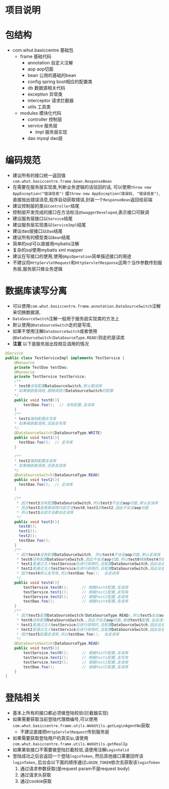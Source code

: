 # 项目说明



# 包结构
- com.whut.basiccentre        基础包
    - frame         基础代码
        - annotation    自定义注解
        - aop           aop切面
        - bean          公用的基础的bean
        - config        spring boot相应的配置类
        - db            数据源相关代码
        - exception     异常类
        - interceptor   请求拦截器
        - utils         工具类
    - modules       模块化代码
        - controller    控制层 
        - service       服务层
            - impl      服务层实现
        - dao           mysql dao层

# 编码规范
- 建议所有的接口统一返回值`com.whut.basiccentre.frame.bean.ResponseBean`
- 在需要在服务层实现类,判断业务逻辑的话驳回的话,
    可以使用`throw new AppException("错误信息")` 或`throw new AppException(错误码, "错误信息")`,
    直接抛出错误消息,程序自动获取错误,封装一个`ResponseBean`返回给前端
- 建议控制层的类以`Controller`结尾
- 控制层开发完成的接口在方法标注`@SwaggerDeveloped`,表示接口可联调
- 建议服务层接口以`Service`结尾
- 建议服务层实现类以`ServiceImpl`结尾
- 建议dao层接口以`Dao`结尾
- 建议所有的模型类以`Bean`结尾
- 简单的sql可以直接用mybatis注解
- 复杂的sql使用mybatis xml mapper
- 建议在写接口的使用,使用`@ApiOperation`简单描述接口的用途
- 不建议将`HttpServletRequest`和`HttpServletResponse`这两个当作参数传到服务层,服务层只做业务逻辑

# 数据库读写分离
- 可以使用`com.whut.basiccentre.frame.annotation.DataSourceSwitch`注解来切换数据源,
- `DataSourceSwitch`注解一般用于服务层实现类的方法上
- 默认使用`@DataSourceSwitch`走的是写库,
- 如果不使用注解`DataSourceSwitch`或者使用`@DataSourceSwitch(DataSourceType.READ)`则走的是读库
- **注意** 以下是服务层出现相互调用的情况
```java
@Service
public class TestServiceImpl implements TestService {
    @Resource
    private TestDao testDao;
    @Resource
    private TestService testService;
    /**
    * test0没有配置DataSourceSwitch,默认都读库
    * 如果被嵌套调用,跟随调用方DataSourceSwitch的配置
    */
    public void test0(){
        testDao.foo();  // 没有配置,走读库
    }
    /**
    * test1强制配置走写库
    * 如果被嵌套调用,还是走写库
    */
    @DataSourceSwitch(DataSourceType.WRITE)
    public void test1(){
      testDao.foo();  // 走写库
    }
  
    /**
    * test2强制配置走读库
    * 如果被嵌套调用,还是走读库
    */
    @DataSourceSwitch(DataSourceType.READ)
    public void test2(){
      testDao.foo();  // 走读库
    }
  
    /** 
     * 因为test3没有配置DataSourceSwitch,所以test3不会走aop切面,默认走读库
     * 而且test3是直接调用内部方法test0,test1和test2,因此不会走aop切面
     * 所以test3全部方法都会走读库
     */
    public void test3(){
      test0();  
      test1();            
      test2();
      testDao.foo();  
    }
    /** 
     * 因为test4没有配置DataSourceSwitch, 所以test4不会走aop切面,默认走读库
     * test0没有配置DataSourceSwitch,因此不会走aop切面,所以test0根据test4的配置会走读库
     * test1是通过注入testService后进行调用的,且配置DataSourceSwitch,因此会走aop切面,所以test1会走写库
     * test2是通过注入testService后进行调用的,且配置DataSourceSwitch,因此会走aop切面,所以test2会走读库 
     * 因为test4默认走写库,所以testDao.foo();  会走读库  
     */
    public void test4(){
        testService.test0();      // 根据test4配置,走读库    
        testService.test1();      // 根据test1配置,走写库
        testService.test2();      // 根据test2配置,走读库
        testDao.foo();            // 根据test4配置,走读库  
    }
    /** 
     * 因为test5配置DataSourceSwitch(DataSourceType.READ),所以test5会走aop切面,因此test5会走读库
     * test0没有配置DataSourceSwitch,,因此不会走aop切面,根据test5配置,会走读库
     * test1是通过注入testService后进行调用的,且配置DataSourceSwitch,因此会走aop切面,所以test1会走写库
     * test2是通过注入testService后进行调用的,且配置DataSourceSwitch,因此会走aop切面,所以test2会走读库 
     * 因为test5配置走读库,所以testDao.foo();  会走读库
     */
    @DataSourceSwitch(DataSourceType.READ)
    public void test5(){
        testService.test0();      // 根据test5配置,走读库     
        testService.test1();      // 根据test1配置,走写库       
        testService.test2();      // 根据test2配置,走读库
        testDao.foo();            // 根据test5配置,走读库
    }
}
```

# 登陆相关
- 基本上所有的接口都必须做登陆校验(拦截器实现)
- 如果需要获取当前登陆代理商编号,可以使用`com.whut.basiccentre.frame.utils.WebUtils.getLoginAgentNo`获取
    - 不建议直接把`HttpServletRequest`传到服务层
- 如果需要获取登陆用户的真实ip,请使用`com.whut.basiccentre.frame.utils.WebUtils.getRealIp`
- 如果某些接口不需要做登陆拦截校验,请使用注解`LoginValid`
- 登陆成功之后会返回一个登陆`loginToken`, 然后其他接口需要回传该`loginToken`, 
    后台会以下面的顺序通过`LOGIN_TOKEN`依次去获取该`loginToken`
    1. 通过请求参数获取(是request param不是request body)
    2. 通过请求头获取
    3. 通过cookie获取
        